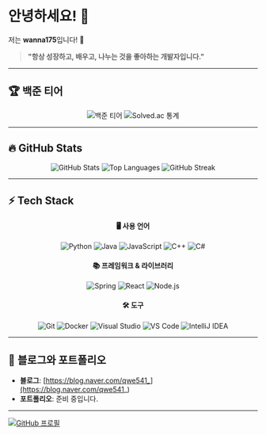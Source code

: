 # 안녕하세요! 👋  
저는 **wanna175**입니다! 🌟

> **"항상 성장하고, 배우고, 나누는 것을 좋아하는 개발자입니다."**

---

## 🏆 백준 티어

<div align="center">
  <img src="http://mazassumnida.wtf/api/v2/generate_badge?boj=qwe541" alt="백준 티어" />
  <img src="http://mazandi.herokuapp.com/api?handle=qwe541&theme=dark" alt="Solved.ac 통계" />
</div>

---

## 🔥 GitHub Stats

<div align="center">
  <img src="https://github-readme-stats.vercel.app/api?username=wanna175&show_icons=true&theme=radical" alt="GitHub Stats" />
  <img src="https://github-readme-stats.vercel.app/api/top-langs/?username=wanna175&layout=compact&theme=radical" alt="Top Languages" />
  <img src="https://github-readme-streak-stats.herokuapp.com/?user=wanna175&theme=radical" alt="GitHub Streak" />
</div>

---

## ⚡ Tech Stack

<div align="center">
  <h4>🖥️ 사용 언어</h4>
  <img src="https://img.shields.io/badge/Python-3776AB?style=flat-square&logo=python&logoColor=white" alt="Python" />
  <img src="https://img.shields.io/badge/Java-007396?style=flat-square&logo=java&logoColor=white" alt="Java" />
  <img src="https://img.shields.io/badge/JavaScript-F7DF1E?style=flat-square&logo=javascript&logoColor=black" alt="JavaScript" />
  <img src="https://img.shields.io/badge/C++-00599C?style=flat-square&logo=cplusplus&logoColor=white" alt="C++" />
  <img src="https://img.shields.io/badge/C%23-239120?style=flat-square&logo=c-sharp&logoColor=white" alt="C#" />
</div>

<div align="center">
  <h4>📚 프레임워크 & 라이브러리</h4>
  <img src="https://img.shields.io/badge/Spring-6DB33F?style=flat-square&logo=spring&logoColor=white" alt="Spring" />
  <img src="https://img.shields.io/badge/React-61DAFB?style=flat-square&logo=react&logoColor=black" alt="React" />
  <img src="https://img.shields.io/badge/Node.js-339933?style=flat-square&logo=nodedotjs&logoColor=white" alt="Node.js" />
</div>

<div align="center">
  <h4>🛠️ 도구</h4>
  <img src="https://img.shields.io/badge/Git-F05032?style=flat-square&logo=git&logoColor=white" alt="Git" />
  <img src="https://img.shields.io/badge/Docker-2496ED?style=flat-square&logo=docker&logoColor=white" alt="Docker" />
  <img src="https://img.shields.io/badge/Visual Studio-5C2D91?style=flat-square&logo=visual-studio&logoColor=white" alt="Visual Studio" />
  <img src="https://img.shields.io/badge/VS Code-007ACC?style=flat-square&logo=visual-studio-code&logoColor=white" alt="VS Code" />
  <img src="https://img.shields.io/badge/IntelliJ IDEA-000000?style=flat-square&logo=intellij-idea&logoColor=white" alt="IntelliJ IDEA" />
</div>

---

## 📝 블로그와 포트폴리오

- **블로그**: [https://blog.naver.com/qwe541_](https://blog.naver.com/qwe541_)
- **포트폴리오**: 준비 중입니다.

---

[![GitHub 프로필](https://img.shields.io/badge/GitHub-%40wanna175-181717?style=flat-square&logo=github)](https://github.com/wanna175)

